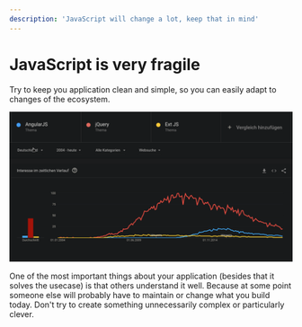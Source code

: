 ```yaml
---
description: 'JavaScript will change a lot, keep that in mind'
---
```


# JavaScript is very fragile

Try to keep you application clean and simple, so you can easily adapt to changes of the ecosystem.

![](.gitbook/assets/screenshot_20200129_221617.png)

One of the most important things about your application \(besides that it solves the usecase\) is that others understand it well. Because at some point someone else will probably have to maintain or change what you build today. Don't try to create something unnecessarily complex or particularly clever.



